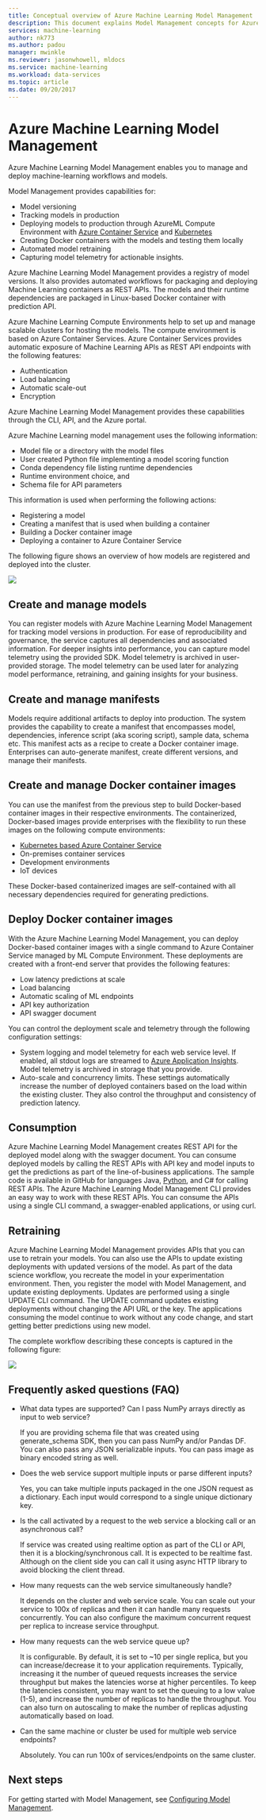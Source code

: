 ```yaml
---
title: Conceptual overview of Azure Machine Learning Model Management | Microsoft Docs
description: This document explains Model Management concepts for Azure Machine Learning.
services: machine-learning
author: nk773
ms.author: padou
manager: mwinkle
ms.reviewer: jasonwhowell, mldocs
ms.service: machine-learning
ms.workload: data-services
ms.topic: article
ms.date: 09/20/2017
---
```

# Azure Machine Learning Model Management

Azure Machine Learning Model Management enables you to manage and deploy machine-learning workflows and models. 

Model Management provides capabilities for:
- Model versioning
- Tracking models in production
- Deploying models to production through AzureML Compute Environment with [Azure Container Service](https://azure.microsoft.com/services/container-service/) and [Kubernetes](https://docs.microsoft.com/azure/container-service/kubernetes/container-service-kubernetes-walkthrough)
- Creating Docker containers with the models and testing them locally
- Automated model retraining
- Capturing model telemetry for actionable insights. 

Azure Machine Learning Model Management provides a registry of model versions. It also provides automated workflows for packaging and deploying Machine Learning containers as REST APIs. The models and their runtime dependencies are packaged in Linux-based Docker container with prediction API. 

Azure Machine Learning Compute Environments help to set up and manage scalable clusters for hosting the models. The compute environment is based on Azure Container Services. Azure Container Services provides automatic exposure of Machine Learning APIs as REST API endpoints with the following features:

- Authentication
- Load balancing
- Automatic scale-out
- Encryption

Azure Machine Learning Model Management provides these capabilities through the CLI, API, and the Azure portal. 

Azure Machine Learning model management uses the following information:

 - Model file or a directory with the model files
 - User created Python file implementing a model scoring function
 - Conda dependency file listing runtime dependencies
 - Runtime environment choice, and 
 - Schema file for API parameters 

This information is used when performing the following actions:

- Registering a model
- Creating a manifest that is used when building a container
- Building a Docker container image
- Deploying a container to Azure Container Service
 
The following figure shows an overview of how models are registered and deployed into the cluster. 

![](media/model-management-overview/modelmanagement.png)

## Create and manage models 
You can register models with Azure Machine Learning Model Management for tracking model versions in production. For ease of reproducibility and governance, the service captures all dependencies and associated information. For deeper insights into performance, you can capture model telemetry using the provided SDK. Model telemetry is archived in user-provided storage. The model telemetry can be used later for analyzing model performance, retraining, and gaining insights for your business.

## Create and manage manifests 
Models require additional artifacts to deploy into  production. The system provides the capability to create a manifest that encompasses model, dependencies, inference script (aka scoring script), sample data, schema etc. This manifest acts as a recipe to create a Docker container image. Enterprises can auto-generate manifest, create different versions, and manage their manifests. 

## Create and manage Docker container images 
You can use the manifest from the previous step to build Docker-based container images in their respective environments. The containerized, Docker-based images provide enterprises with the flexibility to run these images on the following compute environments:

- [Kubernetes based Azure Container Service](https://docs.microsoft.com/azure/container-service/kubernetes/container-service-kubernetes-walkthrough)
- On-premises container services
- Development environments
- IoT devices

These Docker-based containerized images are self-contained with all necessary dependencies required for generating predictions. 

## Deploy Docker container images 
With the Azure Machine Learning Model Management, you can deploy Docker-based container images with a single command to Azure Container Service managed by ML Compute Environment. These deployments are created with a front-end server that provides the following features:

- Low latency predictions at scale
- Load balancing
- Automatic scaling of ML endpoints
- API key authorization
- API swagger document

You can control the deployment scale and telemetry through the following configuration settings:

- System logging and model telemetry for each web service level. If enabled, all stdout logs are streamed to [Azure Application Insights](https://azure.microsoft.com/services/application-insights/). Model telemetry is archived in storage that you provide. 
- Auto-scale and concurrency limits. These settings automatically increase the number of deployed containers based on the load within the existing cluster. They also control the throughput and consistency of prediction latency.

## Consumption 
Azure Machine Learning Model Management creates REST API for the deployed model along with the swagger document. You can consume deployed models by calling the REST APIs with API key and model inputs to get the predictions as part of the line-of-business applications. The sample code is available in GitHub for languages Java, [Python](https://github.com/CortanaAnalyticsGallery-Int/digit-recognition-cnn-tf/blob/master/client.py), and C# for calling REST APIs. The Azure Machine Learning Model Management CLI provides an easy way to work with these REST APIs. You can consume the APIs using a single CLI command, a swagger-enabled applications, or using curl. 

## Retraining 
Azure Machine Learning Model Management provides APIs that you can use to retrain your models. You can also use the APIs to update existing deployments with updated versions of the model. As part of the data science workflow, you recreate the model in your experimentation environment. Then, you register the model with Model Management, and update existing deployments. Updates are performed using a single UPDATE CLI command. The UPDATE command updates existing deployments without changing the API URL or the key. The applications consuming the model continue to work without any code change, and start getting better predictions using new model.

The complete workflow describing these concepts is captured in the following figure:

![](media/model-management-overview/modelmanagementworkflow.png)

## Frequently asked questions (FAQ) 
- What data types are supported? Can I pass NumPy arrays directly as input to web service?

   If you are providing schema file that was created using generate_schema SDK, then you can pass NumPy and/or Pandas DF. You can also pass any JSON serializable inputs. You can pass image as binary encoded string as well.

- Does the web service support multiple inputs or parse different inputs? 

   Yes, you can take multiple inputs packaged in the one JSON request as a dictionary. Each input would correspond to a single unique dictionary key.

- Is the call activated by a request to the web service a blocking call or an asynchronous call?

   If service was created using realtime option as part of the CLI or API, then it is a blocking/synchronous call. It is expected to be realtime fast. Although on the client side you can call it using async HTTP library to avoid blocking the client thread.

- How many requests can the web service simultaneously handle?

   It depends on the cluster and web service scale. You can scale out your service to 100x of replicas and then it can handle many requests concurrently. You can also configure the maximum concurrent request per replica to increase service throughput.

- How many requests can the web service queue up?

   It is configurable. By default, it is set to ~10 per single replica, but you can increase/decrease it to your application requirements. Typically, increasing it the number of queued requests increases the service throughput but makes the latencies worse at higher percentiles. To keep the latencies consistent, you may want to set the queuing to a low value (1-5), and increase the number of replicas to handle the throughput. You can also turn on autoscaling to make the number of replicas adjusting automatically based on load. 

- Can the same machine or cluster be used for multiple web service endpoints?

   Absolutely. You can run 100x of services/endpoints on the same cluster. 

## Next steps
For getting started with Model Management, see [Configuring Model Management](deployment-setup-configuration.md).
